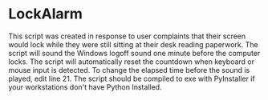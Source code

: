 # LockAlarm
This script was created in response to user complaints that their screen would lock while they were still sitting at their desk reading paperwork. The script will sound the Windows logoff sound one minute before the computer locks. The script will automatically reset the countdown when keyboard or mouse input is detected. To change the elapsed time before the sound is played, edit line 21. The script should be compiled to exe with PyInstaller if your workstations don't have Python Installed.
